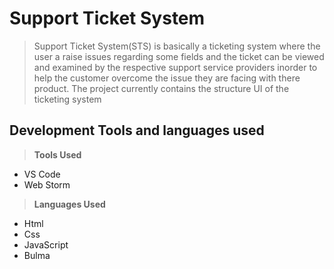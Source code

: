 # Support Ticket System
> Support Ticket System(STS) is basically a ticketing system where the user a raise issues regarding some fields and the ticket can be viewed and examined by the respective support service providers inorder to help the customer overcome the issue they are facing with there product.
>The project currently contains the structure UI of the ticketing system
## Development Tools and languages used
> **Tools Used**
* VS Code
* Web Storm
> **Languages Used**
* Html
* Css
* JavaScript
* Bulma
